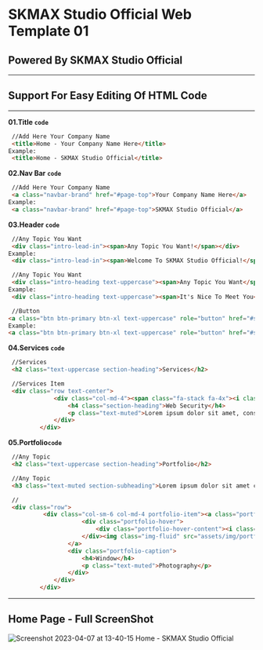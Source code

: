 # SKMAX Studio Official Web Template 01

## Powered By SKMAX Studio Official

***
  ## Support For Easy Editing Of HTML Code

***
   **01.Title `code`**
   ```html
    //Add Here Your Company Name
    <title>Home - Your Company Name Here</title>
 Example:
    <title>Home - SKMAX Studio Official</title>
   ```
   
   **02.Nav Bar `code`**
   ```html
    //Add Here Your Company Name
    <a class="navbar-brand" href="#page-top">Your Company Name Here</a>
 Example:
    <a class="navbar-brand" href="#page-top">SKMAX Studio Official</a>
   ```
   
   **03.Header `code`**
   ```html
    //Any Topic You Want
    <div class="intro-lead-in"><span>Any Topic You Want!</span></div>
 Example:
    <div class="intro-lead-in"><span>Welcome To SKMAX Studio Official!</span></div>
   ```
   
   ```html
    //Any Topic You Want
    <div class="intro-heading text-uppercase"><span>Any Topic You Want</span></div>
 Example:
    <div class="intro-heading text-uppercase"><span>It's Nice To Meet You</span></div>
   ```
   
   ```html
    //Button
   <a class="btn btn-primary btn-xl text-uppercase" role="button" href="#services">Any Topic</a>
 Example:
   <a class="btn btn-primary btn-xl text-uppercase" role="button" href="#services">Click Me</a>
   ```
   
   **04.Services `code`**
   ```html
    //Services
    <h2 class="text-uppercase section-heading">Services</h2>
   ```
   
   ```html
    //Services Item
    <div class="row text-center">
                <div class="col-md-4"><span class="fa-stack fa-4x"><i class="fa fa-circle fa-stack-2x text-primary"></i><i class="fa fa-lock fa-stack-1x fa-inverse"></i></span>
                    <h4 class="section-heading">Web Security</h4>
                    <p class="text-muted">Lorem ipsum dolor sit amet, consectetur adipisicing elit. Minima maxime quam architecto quo inventore harum ex magni, dicta impedit.</p>
                </div>
            </div>
   ```
   **05.Portfolio`code`**
   ```html
    //Any Topic
    <h2 class="text-uppercase section-heading">Portfolio</h2>
   ```
   
   ```html
    //Any Topic
    <h3 class="text-muted section-subheading">Lorem ipsum dolor sit amet consectetur.</h3>
   ```
   
   ```html
    //
    <div class="row">
             <div class="col-sm-6 col-md-4 portfolio-item"><a class="portfolio-link" href="#portfolioModal6" data-bs-toggle="modal">
                        <div class="portfolio-hover">
                            <div class="portfolio-hover-content"><i class="fa fa-plus fa-3x"></i></div>
                        </div><img class="img-fluid" src="assets/img/portfolio/6-thumbnail.jpg">
                    </a>
                    <div class="portfolio-caption">
                        <h4>Window</h4>
                        <p class="text-muted">Photography</p>
                    </div>
                </div>
            </div>
   ```
   
***
## Home Page - Full ScreenShot
 ![Screenshot 2023-04-07 at 13-40-15 Home - SKMAX Studio Official](https://user-images.githubusercontent.com/118368174/230572379-09571b16-b7e8-46d6-8c2a-8303b4493814.png)
 

